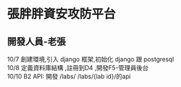 # 張胖胖資安攻防平台

## 開發人員-老張

10/7 創建環境,引入 django 框架,初始化 django 跟 postgresql <br>
10/8 定義資料庫結構 ,註冊到D4 ,開發F5-管理員後台<br>
10/10 B2 API: 開發 /labs/ /labs/{lab id}/的api




